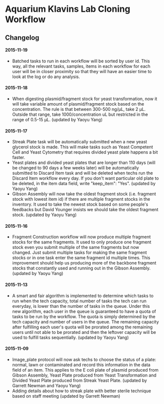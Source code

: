 Aquarium Klavins Lab Cloning Workflow
===
Changelog
---
#### 2015-11-19
* Batched tasks to run in each workflow will be sorted by user id. This way, all the relevant tasks, samples, items in each workflow for each user will be in closer proximity so that they will have an easier time to look at the log or do any analysis.

#### 2015-11-18
* When digesting plasmid/fragment stock for yeast transformation, now it will take variable amount of plasmid/fragment stock based on the concentration. The rule is that between 300-500 ng/µL, take 2 µL. Outside that range, take 1000/concentration uL but restricted in the range of 0.5-15 µL. (updated by Yaoyu Yang)

#### 2015-11-17
* Streak Plate task will be automatically submitted when a new yeast glycerol stock is made. This will make tasks such as Yeast Competent Cell and Yeast Cytometry that requires divided yeast plate happens a bit faster.
* Yeast plates and divided yeast plates that are longer than 110 days (will be changed to 90 days a few weeks later) will be automatically submitted to Discard Item task and will be deleted when techs run the Discard Item workflow every day. If you don't want particular old plate to be deleted, in the item data field, write "keep_item": "Yes". (updated by Yaoyu Yang)
* Gibson Assembly will now take the oldest fragment stock (i.e. fragment stock with lowest item id) if there are multiple fragment stocks in the inventory. It used to take the newest stock based on some people's feedbacks but David Younger insists we should take the oldest fragment stock. (updated by Yaoyu Yang)

#### 2015-11-16
* Fragment Construction workflow will now produce multiple fragment stocks for the same fragments. It used to only produce one fragment stock even you submit multiple of the same fragments but now changed. Just submit multiple tasks for making the same fragment stocks or in one task enter the same fragment id multiple times. This improvement should help us producing more of the backbone fragment stocks that constantly used and running out in the Gibson Assembly. (updated by Yaoyu Yang)

#### 2015-11-13
* A smart and fair algorithm is implemented to determine which tasks to run when the tech capacity, total number of tasks the tech can run everyday, is lower than the number of tasks in the queue. Under this new algorithm, each user in the queue is guaranteed to have a quota of tasks to be run by the workflow. The quota is simply determined by the tech capacity and number of users in the queue. The remaining capacity after fulfilling each user's quota will be prorated among the remaining users until not able to be prorated and then the leftover capacity will be used to fulfill tasks sequentially. (updated by Yaoyu Yang)

#### 2015-11-09
* Image_plate protocol will now ask techs to choose the status of a plate: normal, lawn or contaminated and record this information in the data field of an item. This applies to the E coli plate of plasmid produced from Gibson Assembly, Yeast Plate produced from Yeast Transformation and Divided Yeast Plate produced from Streak Yeast Plate. (updated by Garrett Newman and Yaoyu Yang)
* Adding details about how to streak plate with better sterile technique based on staff meeting (updated by Garrett Newman)
